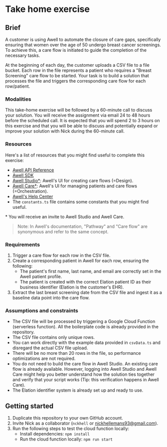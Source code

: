 # Take home exercise

## Brief

A customer is using Awell to automate the closure of care gaps, specifically ensuring that women over the age of 50 undergo breast cancer screenings. To achieve this, a care flow is initiated to guide the completion of the necessary tasks.

At the beginning of each day, the customer uploads a CSV file to a file bucket. Each row in the file represents a patient who requires a "Breast Screening" care flow to be started. Your task is to build a solution that processes the file and triggers the corresponding care flow for each row/patient.

### Modalities

This take-home exercise will be followed by a 60-minute call to discuss your solution. You will receive the assignment via email 24 to 48 hours before the scheduled call. It is expected that you will spend 2 to 3 hours on this exercise and that you will be able to discuss and potentially expand or improve your solution with Nick during the 60-minute call.

### Resources

Here's a list of resources that you might find useful to complete this exercise:

- [Awell API Reference](https://developers.awellhealth.com/awell-orchestration/api-reference/overview/graphql-api)
- [Awell SDK](https://www.npmjs.com/package/@awell-health/awell-sdk)
- [Awell Studio*](https://studio.sandbox.awellhealth.com/): Awell's UI for creating care flows (=Design).
- [Awell Care*](https://care.sandbox.awellhealth.com/): Awell's UI for managing patients and care flows (=Orchestration).
- [Awell's Help Center](https://help.awellhealth.com/en/)
- The `constants.ts` file contains some constants that you might find useful.

\* You will receive an invite to Awell Studio and Awell Care.

> Note: In Awell's documentation, "Pathway" and "Care flow" are synonymous and refer to the same concept.

### Requirements

1. Trigger a care flow for each row in the CSV file.
2. Create a corresponding patient in Awell for each row, ensuring the following:
   - The patient's first name, last name, and email are correctly set in the Awell patient profile.
   - The patient is created with the correct Elation patient ID as their business identifier (Elation is the customer's EHR).
3. Extract the last breast screening date from the CSV file and ingest it as a baseline data point into the care flow.

### Assumptions and constraints

- The CSV file will be processed by triggering a Google Cloud Function (serverless function). All the boilerplate code is already provided in the repository.
- The CSV file contains only unique rows.
- You can work directly with the example data provided in `csvData.ts` and disregard the actual CSV file upload.
- There will be no more than 20 rows in the file, so performance optimizations are not required.
- You do not need to build the care flow in Awell Studio. An existing care flow is already available. However, logging into Awell Studio and Awell Care might help you better understand how the solution ties together and verify that your script works (Tip: this verification happens in Awell Care).
- The Elation identifier system is already set up and ready to use.

## Getting started

1. Duplicate this repository to your own GitHub account.
2. Invite Nick as a collaborator (`nckhell` or nickhellemans93@gmail.com).
3. Run the following steps to test the cloud function locally:
   - Install dependencies: `npm install`
   - Run the cloud function locally: `npm run start`

